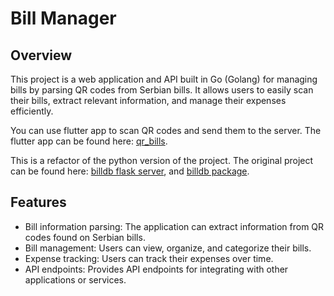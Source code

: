 # Bill Manager

## Overview

This project is a web application and API built in Go (Golang) for managing bills by parsing QR codes from Serbian bills. It allows users to easily scan their bills, extract relevant information, and manage their expenses efficiently.

You can use flutter app to scan QR codes and send them to the server. The flutter app can be found here: [qr_bills](https://github.com/lumpsoid/qr_bills).

This is a refactor of the python version of the project. The original project can be found here: [billdb flask server](https://github.com/lumpsoid/billdb_flask_api), and [billdb package](https://github.com/lumpsoid/billdb).

## Features
- Bill information parsing: The application can extract information from QR codes found on Serbian bills.
- Bill management: Users can view, organize, and categorize their bills.
- Expense tracking: Users can track their expenses over time.
- API endpoints: Provides API endpoints for integrating with other applications or services.

